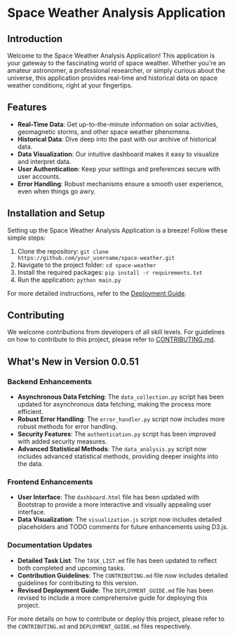 
# Space Weather Analysis Application


## Introduction

Welcome to the Space Weather Analysis Application! This application is your gateway to the fascinating world of space weather. Whether you're an amateur astronomer, a professional researcher, or simply curious about the universe, this application provides real-time and historical data on space weather conditions, right at your fingertips.


## Features

- **Real-Time Data**: Get up-to-the-minute information on solar activities, geomagnetic storms, and other space weather phenomena.
- **Historical Data**: Dive deep into the past with our archive of historical data.
- **Data Visualization**: Our intuitive dashboard makes it easy to visualize and interpret data.
- **User Authentication**: Keep your settings and preferences secure with user accounts.
- **Error Handling**: Robust mechanisms ensure a smooth user experience, even when things go awry.


## Installation and Setup

Setting up the Space Weather Analysis Application is a breeze! Follow these simple steps:

1. Clone the repository: `git clone https://github.com/your_username/space-weather.git`
2. Navigate to the project folder: `cd space-weather`
3. Install the required packages: `pip install -r requirements.txt`
4. Run the application: `python main.py`

For more detailed instructions, refer to the [Deployment Guide](DeploymentGuide.md).


## Contributing

We welcome contributions from developers of all skill levels. For guidelines on how to contribute to this project, please refer to [CONTRIBUTING.md](CONTRIBUTING.md).



## What's New in Version 0.0.51

### Backend Enhancements

- **Asynchronous Data Fetching**: The `data_collection.py` script has been updated for asynchronous data fetching, making the process more efficient.
- **Robust Error Handling**: The `error_handler.py` script now includes more robust methods for error handling.
- **Security Features**: The `authentication.py` script has been improved with added security measures.
- **Advanced Statistical Methods**: The `data_analysis.py` script now includes advanced statistical methods, providing deeper insights into the data.

### Frontend Enhancements

- **User Interface**: The `dashboard.html` file has been updated with Bootstrap to provide a more interactive and visually appealing user interface.
- **Data Visualization**: The `visualization.js` script now includes detailed placeholders and TODO comments for future enhancements using D3.js.

### Documentation Updates

- **Detailed Task List**: The `TASK_LIST.md` file has been updated to reflect both completed and upcoming tasks.
- **Contribution Guidelines**: The `CONTRIBUTING.md` file now includes detailed guidelines for contributing to this version.
- **Revised Deployment Guide**: The `DEPLOYMENT_GUIDE.md` file has been revised to include a more comprehensive guide for deploying this project.

For more details on how to contribute or deploy this project, please refer to the `CONTRIBUTING.md` and `DEPLOYMENT_GUIDE.md` files respectively.
